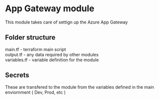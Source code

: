 # App Gateway module

This module takes care of settign up the Azure App Gateway 

## Folder structure

main.tf - terraform main script <br />
output.tf - any data required by other modules <br />
variables.tf - variable definition for the module <br />

## Secrets

These are transfered to the module from the variables defined in the main enviornment ( Dev, Prod, etc )